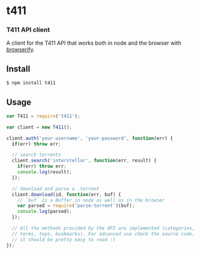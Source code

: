 t411
====
### T411 API client

A client for the T411 API that works both in node and the browser with [browserify](http://browserify.org).

Install
-------

```bash
$ npm install t411
```

Usage
-----

```javascript
var T411 = require('t411');

var client = new T411();

client.auth('your-username', 'your-password', function(err) {
  if(err) throw err;

  // search torrents
  client.search('interstellar', function(err, result) {
    if(err) throw err;
    console.log(result);
  });

  // download and parse a .torrent
  client.download(id, function(err, buf) {
    // `buf` is a Buffer in node as well as in the browser
    var parsed = require('parse-torrent')(buf);
    console.log(parsed);
  });

  // All the methods provided by the API are implemented (categories,
  // terms, tops, bookmarks). For advanced use check the source code, 
  // it should be pretty easy to read :)
});
```